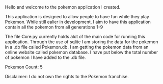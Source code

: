 Hello and welcome to the pokemon application I created. 

This application is designed to allow people to have fun while they play Pokemon.
While still ealier in development, I aim to have this application contain all the pokemon from all generations 1-9

The file Core.py currently holds alot of the main code for running this application. Through the use of sqlite I am storing the data for the pokemon in a .db file called Pokemon.db. I am getting the pokemon data from an online website called pokemon database. I have put below the total number of pokemon I have added to the .db file.

Pokemon Count: 5

Disclaimer: I do not own the rights to the Pokemon franchise.